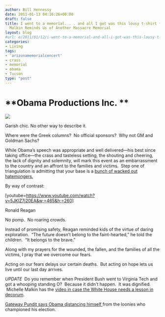 ```yaml
---
author: Bill Hennessy
date: 2011-01-13 04:16:26+00:00
draft: false
title: I went to a memorial. . . and all I got was this lousy t-shirt *UPDATE* Michelle
  Malkin Reminds Us of Another Massacre Memorial
layout: blog
#url: e/2011/01/12/i-went-to-a-memorial-and-all-i-got-was-this-lousy-t-shirt/
categories:
- Living
tags:
- 'arizonamemorialconcert'
- crass
- memorial
- obama
- Tucson
type: "post"
---
```


# **Obama Productions Inc. **


![](https://i.azcentral.com/commphotos/view/442818.jpg)


Garish chic. No other way to describe it.

Where were the Greek columns?  No official sponsors?  Why not GM and Goldman Sachs?

While Obama’s speech was appropriate and well delivered—his best since taking office—the crass and tasteless setting, the shouting and cheering, the lack of dignity and solemnity, will mark this event as an embarrassment to the country and an affront to the families and victims.  Step one of triangulation is admitting that your base is a [bunch of wacked out hatemongers.](https://hennessysview.com/press/a-turning-tide-swamps-all-lefties/)

By way of contrast:





[youtube=https://www.youtube.com/watch?v=5JKIZ7j20EA&w;=465&h;=260]




Ronald Reagan





No pomp.  No roaring crowds.

Instead of promising safety, Reagan reminded kids of the virtue of daring exploration.  “The future doesn’t belong to the faint-hearted,” he told the children.  “It belongs to the brave.”

Along with my prayers for the wounded, the fallen, and the families of all the victims, I pray that we overcome our fears.

Acting on our fears delays our certain deaths.  But acting on hope lets us live until our last day arrives.

*UPDATE*  Do you remember when President Bush went to Virginia Tech and got a whooping standing O?  Because it didn't happen.  It was dignified.  Michelle Malkin has the [video in case the White House needs a lesson in decorum](https://michellemalkin.com/2011/01/13/video-flashback-yes-some-college-students-do-know-how-to-act-at-a-massacre-memorial/).

[Gateway Pundit says Obama distancing himself ](https://gatewaypundit.rightnetwork.com/2011/01/obama-tries-to-distance-himself-from-hateful-loons-on-left/)from the loonies who championed his election.
